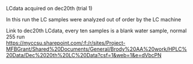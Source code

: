 LCdata acquired on dec20th (trial 1)

In this run the LC samples were analyzed out of order by the LC machine

Link to dec20th LCdata, every ten samples is a blank water sample, normal 255 run  
https://myccsu.sharepoint.com/:f:/r/sites/Project-MFBGrant/Shared%20Documents/General/Brody%20AA%20work/HPLC%20Data/Dec%2020th%20LC%20Data?csf=1&web=1&e=dVbcPN
